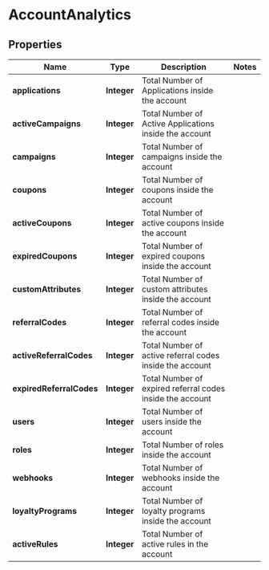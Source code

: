 
# AccountAnalytics

## Properties
Name | Type | Description | Notes
------------ | ------------- | ------------- | -------------
**applications** | **Integer** | Total Number of Applications inside the account | 
**activeCampaigns** | **Integer** | Total Number of Active Applications inside the account | 
**campaigns** | **Integer** | Total Number of campaigns inside the account | 
**coupons** | **Integer** | Total Number of coupons inside the account | 
**activeCoupons** | **Integer** | Total Number of active coupons inside the account | 
**expiredCoupons** | **Integer** | Total Number of expired coupons inside the account | 
**customAttributes** | **Integer** | Total Number of custom attributes inside the account | 
**referralCodes** | **Integer** | Total Number of referral codes inside the account | 
**activeReferralCodes** | **Integer** | Total Number of active referral codes inside the account | 
**expiredReferralCodes** | **Integer** | Total Number of expired referral codes inside the account | 
**users** | **Integer** | Total Number of users inside the account | 
**roles** | **Integer** | Total Number of roles inside the account | 
**webhooks** | **Integer** | Total Number of webhooks inside the account | 
**loyaltyPrograms** | **Integer** | Total Number of loyalty programs inside the account | 
**activeRules** | **Integer** | Total Number of active rules in the account | 




